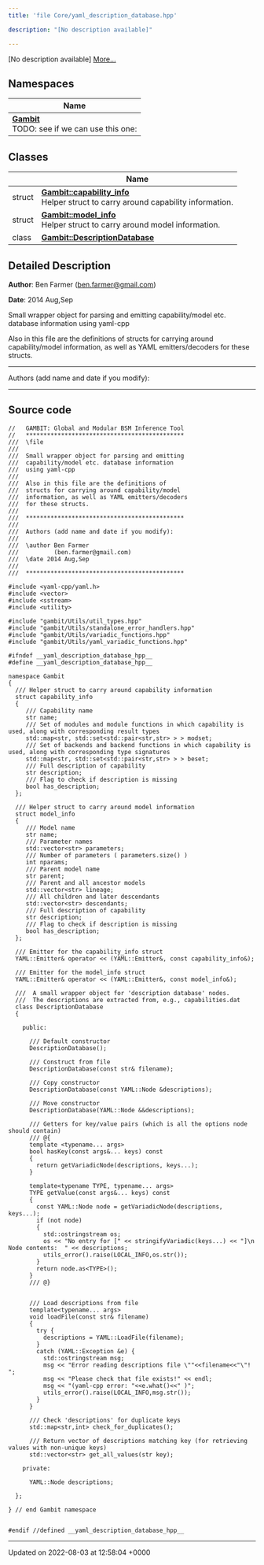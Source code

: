```yaml
---
title: 'file Core/yaml_description_database.hpp'

description: "[No description available]"

---
```







[No description available] [More...](#detailed-description)

## Namespaces

| Name           |
| -------------- |
| **[Gambit](/documentation/code/darkbit/namespaces/namespacegambit/)** <br>TODO: see if we can use this one:  |

## Classes

|                | Name           |
| -------------- | -------------- |
| struct | **[Gambit::capability_info](/documentation/code/darkbit/classes/structgambit_1_1capability__info/)** <br>Helper struct to carry around capability information.  |
| struct | **[Gambit::model_info](/documentation/code/darkbit/classes/structgambit_1_1model__info/)** <br>Helper struct to carry around model information.  |
| class | **[Gambit::DescriptionDatabase](/documentation/code/darkbit/classes/classgambit_1_1descriptiondatabase/)**  |

## Detailed Description


**Author**: Ben Farmer ([ben.farmer@gmail.com](mailto:ben.farmer@gmail.com)) 

**Date**: 2014 Aug,Sep

Small wrapper object for parsing and emitting capability/model etc. database information using yaml-cpp

Also in this file are the definitions of structs for carrying around capability/model information, as well as YAML emitters/decoders for these structs.



------------------

Authors (add name and date if you modify):



------------------




## Source code

```
//   GAMBIT: Global and Modular BSM Inference Tool
//   *********************************************
///  \file
///
///  Small wrapper object for parsing and emitting
///  capability/model etc. database information
///  using yaml-cpp
///
///  Also in this file are the definitions of
///  structs for carrying around capability/model
///  information, as well as YAML emitters/decoders
///  for these structs.
///
///  *********************************************
///
///  Authors (add name and date if you modify):
///   
///  \author Ben Farmer
///          (ben.farmer@gmail.com)
///  \date 2014 Aug,Sep
///
///  *********************************************

#include <yaml-cpp/yaml.h>
#include <vector>
#include <sstream>
#include <utility>

#include "gambit/Utils/util_types.hpp"
#include "gambit/Utils/standalone_error_handlers.hpp"
#include "gambit/Utils/variadic_functions.hpp"
#include "gambit/Utils/yaml_variadic_functions.hpp"

#ifndef __yaml_description_database_hpp__
#define __yaml_description_database_hpp__

namespace Gambit
{
  /// Helper struct to carry around capability information
  struct capability_info
  {
     /// Capability name
     str name;
     /// Set of modules and module functions in which capability is used, along with corresponding result types
     std::map<str, std::set<std::pair<str,str> > > modset;
     /// Set of backends and backend functions in which capability is used, along with corresponding type signatures
     std::map<str, std::set<std::pair<str,str> > > beset;
     /// Full description of capability
     str description;
     /// Flag to check if description is missing
     bool has_description;
  };

  /// Helper struct to carry around model information
  struct model_info
  {
     /// Model name
     str name; 
     /// Parameter names
     std::vector<str> parameters; 
     /// Number of parameters ( parameters.size() )
     int nparams;
     /// Parent model name
     str parent; 
     /// Parent and all ancestor models
     std::vector<str> lineage;     
     /// All children and later descendants
     std::vector<str> descendants;
     /// Full description of capability 
     str description;
     /// Flag to check if description is missing
     bool has_description;
  };

  /// Emitter for the capability_info struct
  YAML::Emitter& operator << (YAML::Emitter&, const capability_info&);
  
  /// Emitter for the model_info struct
  YAML::Emitter& operator << (YAML::Emitter&, const model_info&);
 
  ///  A small wrapper object for 'description database' nodes.
  ///  The descriptions are extracted from, e.g., capabilities.dat
  class DescriptionDatabase 
  {

    public:

      /// Default constructor
      DescriptionDatabase();

      /// Construct from file
      DescriptionDatabase(const str& filename);

      /// Copy constructor
      DescriptionDatabase(const YAML::Node &descriptions);
      
      /// Move constructor
      DescriptionDatabase(YAML::Node &&descriptions);

      /// Getters for key/value pairs (which is all the options node should contain)
      /// @{
      template <typename... args>
      bool hasKey(const args&... keys) const
      {
        return getVariadicNode(descriptions, keys...);
      }

      template<typename TYPE, typename... args>
      TYPE getValue(const args&... keys) const
      {
        const YAML::Node node = getVariadicNode(descriptions, keys...);
        if (not node)
        {
          std::ostringstream os;
          os << "No entry for [" << stringifyVariadic(keys...) << "]\n Node contents:  " << descriptions;
          utils_error().raise(LOCAL_INFO,os.str());
        }
        return node.as<TYPE>();
      }
      /// @}
     
      
      /// Load descriptions from file
      template<typename... args>
      void loadFile(const str& filename)
      {
        try { 
          descriptions = YAML::LoadFile(filename);
        } 
        catch (YAML::Exception &e) {
          std::ostringstream msg;
          msg << "Error reading descriptions file \""<<filename<<"\"! ";
          msg << "Please check that file exists!" << endl;
          msg << "(yaml-cpp error: "<<e.what()<<" )";
          utils_error().raise(LOCAL_INFO,msg.str());
        }
      }

      /// Check 'descriptions' for duplicate keys
      std::map<str,int> check_for_duplicates();
          
      /// Return vector of descriptions matching key (for retrieving values with non-unique keys)
      std::vector<str> get_all_values(str key);
     
    private:

      YAML::Node descriptions;

  };

} // end Gambit namespace


#endif //defined __yaml_description_database_hpp__
```


-------------------------------

Updated on 2022-08-03 at 12:58:04 +0000
